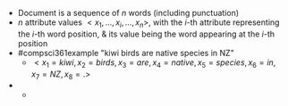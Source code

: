- Document is a sequence of $n$ words (including punctuation)
- $n$ attribute values $<x_{1},\dots ,x_{i},...,x_{n}>$, with the $i$-th attribute representing the $i$-th word position, & its value being the word appearing at the $i$-th position
- #compsci361example "kiwi birds are native species in NZ"
	- $<x_{1}=kiwi,x_{2}=birds,x_{3}=are,x_{4}=native,x_{5}=species,x_{6}=in,x_{7}=NZ,x_{8}=.>$
- 
	- 